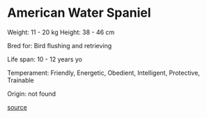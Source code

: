 # American Water Spaniel

Weight: 11 - 20 kg
Height: 38 - 46 cm

Bred for: Bird flushing and retrieving

Life span: 10 - 12 years yo

Temperament: Friendly, Energetic, Obedient, Intelligent, Protective, Trainable

Origin: not found

[source](https://api.thedogapi.com/v1/breeds/17)
